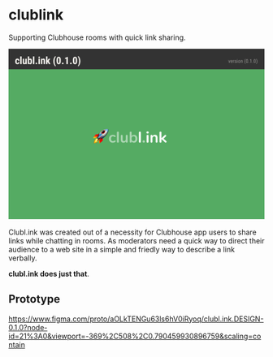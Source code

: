 # clublink
Supporting Clubhouse rooms with quick link sharing.


![clubl.ink](/design/000.splash.png "splash screen")

Clubl.ink was created out of a necessity for Clubhouse app users to share links while chatting in rooms.
As moderators need a quick way to direct their audience to a web site in a simple and friedly way to describe a link verbally.

__clubl.ink does just that__.

## Prototype
https://www.figma.com/proto/aOLkTENGu63ls6hV0iRyoq/clubl.ink.DESIGN-0.1.0?node-id=21%3A0&viewport=-369%2C508%2C0.790459930896759&scaling=contain

